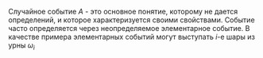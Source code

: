 Случайное событие $A$ - это основное понятие, которому не дается определений, и которое характеризуется своими свойствами.
Событие часто определяется через неопределяемое элементарное событие. В качестве примера элементарных событий могут выступать $i$-е шары из урны $\omega_i$ 